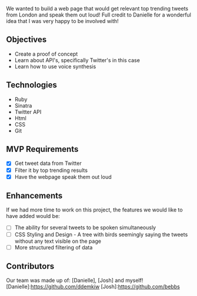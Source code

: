 We wanted to build a web page that would get relevant top trending tweets from London and speak them out loud! Full credit to Danielle for a wonderful idea that I was very happy to be involved with!

Objectives
-----
* Create a proof of concept
* Learn about API's, specifically Twitter's in this case
* Learn how to use voice synthesis

Technologies
----------
* Ruby
* Sinatra
* Twitter API
* Html
* CSS
* Git

MVP Requirements
---------------
- [x] Get tweet data from Twitter
- [x] Filter it by top trending results
- [x] Have the webpage speak them out loud

Enhancements
------------
If we had more time to work on this project, the features we would like to have added would be:
- [ ] The ability for several tweets to be spoken simultaneously
- [ ] CSS Styling and Design - A tree with birds seemingly saying the tweets without any text visible on the page
- [ ] More structured filtering of data

Contributors
----
Our team was made up of: [Danielle], [Josh] and myself!
[Danielle]:https://github.com/ddemkiw
[Josh]:https://github.com/bebbs
